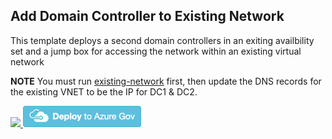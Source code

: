 Add Domain Controller to Existing Network
-----------------------------------------

This template deploys a second domain controllers in an exiting availbility set and a jump box for accessing the network within an existing virtual network

**NOTE**
You must run [existing-network](../existing-network) first, then update the DNS records for the existing VNET to be the IP for DC1 & DC2.

<a href="https://transmogrify.azurewebsites.net/existing-network/azuredeploy.json" target="_blank">
    <img src="http://azuredeploy.net/deploybutton.png"/>
</a>

<a href="https://transmogrify.azurewebsites.net/existing-network/azuredeploy.json?environment=gov" target="_blank">
	<img src="https://raw.githubusercontent.com/Azure/azure-quickstart-templates/master/1-CONTRIBUTION-GUIDE/images/deploytoazuregov.png"
</a>